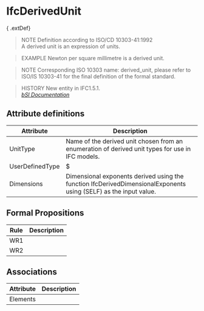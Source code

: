 IfcDerivedUnit
==============
{ .extDef}  
> NOTE  Definition according to ISO/CD 10303-41:1992  
> A derived unit is an expression of units.  
  
> EXAMPLE  Newton per square millimetre is a derived unit.  
  
> NOTE  Corresponding ISO 10303 name: derived_unit, please refer to ISO/IS
> 10303-41 for the final definition of the formal standard.  
  
> HISTORY  New entity in IFC1.5.1.  
[ _bSI
Documentation_](https://standards.buildingsmart.org/IFC/DEV/IFC4_2/FINAL/HTML/schema/ifcmeasureresource/lexical/ifcderivedunit.htm)


Attribute definitions
---------------------
| Attribute       | Description                                                                                                      |
|-----------------|------------------------------------------------------------------------------------------------------------------|
| UnitType        | Name of the derived unit chosen from an enumeration of derived unit types for use in IFC models.                 |
| UserDefinedType | $                                                                                                                |
| Dimensions      | Dimensional exponents derived using the function IfcDerivedDimensionalExponents using (SELF) as the input value. |

Formal Propositions
-------------------
| Rule   | Description   |
|--------|---------------|
| WR1    |               |
| WR2    |               |

Associations
------------
| Attribute   | Description   |
|-------------|---------------|
| Elements    |               |

